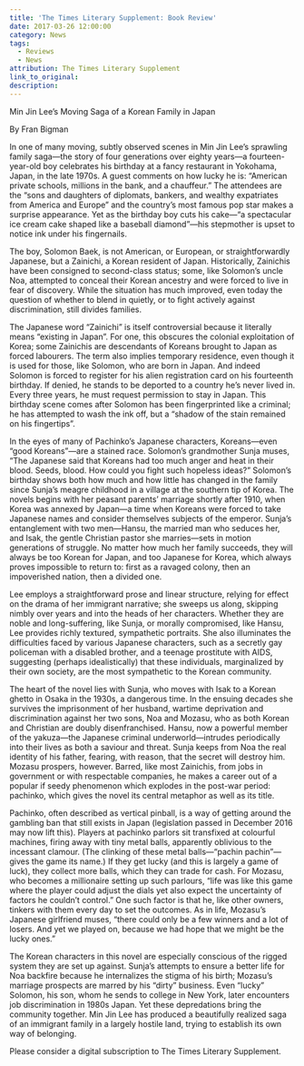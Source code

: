 ```yaml
---
title: 'The Times Literary Supplement: Book Review'
date: 2017-03-26 12:00:00
category: News
tags:
  - Reviews
  - News
attribution: The Times Literary Supplement
link_to_original:
description:
---
```



Min Jin Lee’s Moving Saga of a Korean Family in Japan

By Fran Bigman

In one of many moving, subtly observed scenes in Min Jin Lee’s sprawling family saga—the story of four generations over eighty years—a fourteen-year-old boy celebrates his birthday at a fancy restaurant in Yokohama, Japan, in the late 1970s. A guest comments on how lucky he is: “American private schools, millions in the bank, and a chauffeur.” The attendees are the “sons and daughters of diplomats, bankers, and wealthy expatriates from America and Europe” and the country’s most famous pop star makes a surprise appearance. Yet as the birthday boy cuts his cake—“a spectacular ice cream cake shaped like a baseball diamond”—his stepmother is upset to notice ink under his fingernails.

The boy, Solomon Baek, is not American, or European, or straightforwardly Japanese, but a Zainichi, a Korean resident of Japan. Historically, Zainichis have been consigned to second-class status; some, like Solomon’s uncle Noa, attempted to conceal their Korean ancestry and were forced to live in fear of discovery. While the situation has much improved, even today the question of whether to blend in quietly, or to fight actively against discrimination, still divides families.

The Japanese word “Zainichi” is itself controversial because it literally means “existing in Japan”. For one, this obscures the colonial exploitation of Korea; some Zainichis are descendants of Koreans brought to Japan as forced labourers. The term also implies temporary residence, even though it is used for those, like Solomon, who are born in Japan. And indeed Solomon is forced to register for his alien registration card on his fourteenth birthday. If denied, he stands to be deported to a country he’s never lived in. Every three years, he must request permission to stay in Japan. This birthday scene comes after Solomon has been fingerprinted like a criminal; he has attempted to wash the ink off, but a “shadow of the stain remained on his fingertips”.

In the eyes of many of Pachinko’s Japanese characters, Koreans—even “good Koreans”—are a stained race. Solomon’s grandmother Sunja muses, “The Japanese said that Koreans had too much anger and heat in their blood. Seeds, blood. How could you fight such hopeless ideas?” Solomon’s birthday shows both how much and how little has changed in the family since Sunja’s meagre childhood in a village at the southern tip of Korea. The novels begins with her peasant parents’ marriage shortly after 1910, when Korea was annexed by Japan—a time when Koreans were forced to take Japanese names and consider themselves subjects of the emperor. Sunja’s entanglement with two men—Hansu, the married man who seduces her, and Isak, the gentle Christian pastor she marries—sets in motion generations of struggle. No matter how much her family succeeds, they will always be too Korean for Japan, and too Japanese for Korea, which always proves impossible to return to: first as a ravaged colony, then an impoverished nation, then a divided one.

Lee employs a straightforward prose and linear structure, relying for effect on the drama of her immigrant narrative; she sweeps us along, skipping nimbly over years and into the heads of her characters. Whether they are noble and long-suffering, like Sunja, or morally compromised, like Hansu, Lee provides richly textured, sympathetic portraits. She also illuminates the difficulties faced by various Japanese characters, such as a secretly gay policeman with a disabled brother, and a teenage prostitute with AIDS, suggesting (perhaps idealistically) that these individuals, marginalized by their own society, are the most sympathetic to the Korean community.

The heart of the novel lies with Sunja, who moves with Isak to a Korean ghetto in Osaka in the 1930s, a dangerous time. In the ensuing decades she survives the imprisonment of her husband, wartime deprivation and discrimination against her two sons, Noa and Mozasu, who as both Korean and Christian are doubly disenfranchised. Hansu, now a powerful member of the yakuza—the Japanese criminal underworld—intrudes periodically into their lives as both a saviour and threat. Sunja keeps from Noa the real identity of his father, fearing, with reason, that the secret will destroy him. Mozasu prospers, however. Barred, like most Zainichis, from jobs in government or with respectable companies, he makes a career out of a popular if seedy phenomenon which explodes in the post-war period: pachinko, which gives the novel its central metaphor as well as its title.

Pachinko, often described as vertical pinball, is a way of getting around the gambling ban that still exists in Japan (legislation passed in December 2016 may now lift this). Players at pachinko parlors sit transfixed at colourful machines, firing away with tiny metal balls, apparently oblivious to the incessant clamour. (The clinking of these metal balls—“pachin pachin”—gives the game its name.) If they get lucky (and this is largely a game of luck), they collect more balls, which they can trade for cash. For Mozasu, who becomes a millionaire setting up such parlours, “life was like this game where the player could adjust the dials yet also expect the uncertainty of factors he couldn’t control.” One such factor is that he, like other owners, tinkers with them every day to set the outcomes. As in life, Mozasu’s Japanese girlfriend muses, “there could only be a few winners and a lot of losers. And yet we played on, because we had hope that we might be the lucky ones.”

The Korean characters in this novel are especially conscious of the rigged system they are set up against. Sunja’s attempts to ensure a better life for Noa backfire because he internalizes the stigma of his birth; Mozasu’s marriage prospects are marred by his “dirty” business. Even “lucky” Solomon, his son, whom he sends to college in New York, later encounters job discrimination in 1980s Japan. Yet these depredations bring the community together. Min Jin Lee has produced a beautifully realized saga of an immigrant family in a largely hostile land, trying to establish its own way of belonging.

Please consider a digital subscription to The Times Literary Supplement.